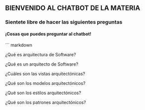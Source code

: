 ## BIENVENIDO AL CHATBOT DE LA MATERIA


### Sientete libre de hacer las siguientes preguntas


#### ¡Cosas que puedes preguntar al chatbot!

´´´ markdown

¿Qué es arquitectura de Software? 

¿Qué es un arquitecto de Software?

¿Cuáles son las vistas arquitectónicas?

¿Qué son los modelos arquitectónicos? 

¿Qué son los estilos arquitectónicos? 

¿Qué son los patrones arquitectónicos? 

